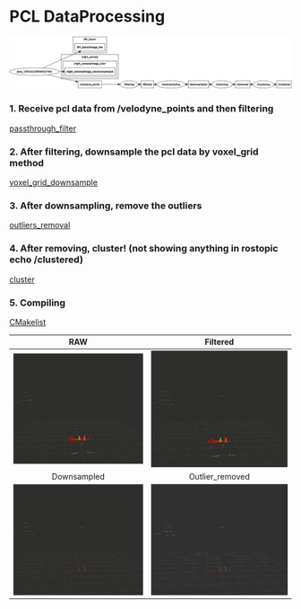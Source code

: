 # PCL DataProcessing 

![rqt_graph](https://github.com/tychien/mitseagrantauv/blob/master/pcl/src/dataprocess/src/rosgraph.png)

### 1. Receive pcl data from /velodyne_points and then filtering
[passthrough_filter](https://github.com/tychien/mitseagrantauv/blob/master/pcl/src/dataprocess/src/passthrough.cpp)

### 2. After filtering, downsample the pcl data by voxel_grid method
[voxel_grid_downsample](https://github.com/tychien/mitseagrantauv/blob/master/pcl/src/dataprocess/src/downsampling.cpp)

### 3. After downsampling, remove the outliers 
[outliers_removal](https://github.com/tychien/mitseagrantauv/blob/master/pcl/src/dataprocess/src/remove_outliers.cpp)

### 4. After removing, cluster! (not showing anything in rostopic echo /clustered)
[cluster](https://github.com/tychien/mitseagrantauv/blob/master/pcl/src/dataprocess/src/cluster.cpp)


### 5. Compiling 
[CMakelist](https://github.com/tychien/mitseagrantauv/blob/master/pcl/src/dataprocess/CMakeLists.txt)

| RAW | Filtered |
:-------------------------:|:-------------------------:
|![raw](https://github.com/tychien/mitseagrantauv/blob/master/pcl/src/dataprocess/src/Screenshot%20from%20raw.mp4.png)|![filtered](https://github.com/tychien/mitseagrantauv/blob/master/pcl/src/dataprocess/src/Screenshot%20from%20filter.mp4.png)
| Downsampled | Outlier_removed |
|![downsampled](https://github.com/tychien/mitseagrantauv/blob/master/pcl/src/dataprocess/src/Screenshot%20from%20downsampled.mp4.png)|![outlier_removal](https://github.com/tychien/mitseagrantauv/blob/master/pcl/src/dataprocess/src/Screenshot%20from%20outlier_removal.png)

